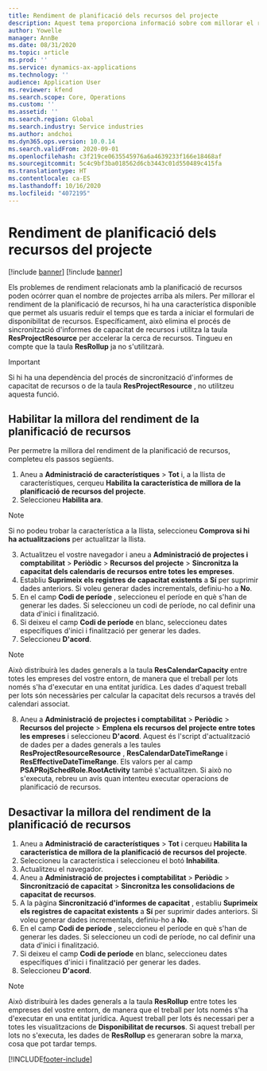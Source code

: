 ```yaml
---
title: Rendiment de planificació dels recursos del projecte
description: Aquest tema proporciona informació sobre com millorar el rendiment de la planificació dels recursos per a un gran nombre de projectes.
author: Yowelle
manager: AnnBe
ms.date: 08/31/2020
ms.topic: article
ms.prod: ''
ms.service: dynamics-ax-applications
ms.technology: ''
audience: Application User
ms.reviewer: kfend
ms.search.scope: Core, Operations
ms.custom: ''
ms.assetid: ''
ms.search.region: Global
ms.search.industry: Service industries
ms.author: andchoi
ms.dyn365.ops.version: 10.0.14
ms.search.validFrom: 2020-09-01
ms.openlocfilehash: c3f219ce0635545976a6a4639233f166e18468af
ms.sourcegitcommit: 5c4c9bf3ba018562d6cb3443c01d550489c415fa
ms.translationtype: HT
ms.contentlocale: ca-ES
ms.lasthandoff: 10/16/2020
ms.locfileid: "4072195"
---
```

# <a name="project-resource-scheduling-performance"></a>Rendiment de planificació dels recursos del projecte

[!include [banner](../includes/banner.md)]
[!include [banner](../includes/preview-banner.md)]


Els problemes de rendiment relacionats amb la planificació de recursos poden ocórrer quan el nombre de projectes arriba als milers. Per millorar el rendiment de la planificació de recursos, hi ha una característica disponible que permet als usuaris reduir el temps que es tarda a iniciar el formulari de disponibilitat de recursos. Específicament, això elimina el procés de sincronització d'informes de capacitat de recursos i utilitza la taula **ResProjectResource** per accelerar la cerca de recursos. Tingueu en compte que la taula **ResRollup** ja no s'utilitzarà.

> [!IMPORTANT]
> Si hi ha una dependència del procés de sincronització d'informes de capacitat de recursos o de la taula **ResProjectResource** , no utilitzeu aquesta funció.

## <a name="enable-resource-scheduling-performance-enhancement"></a>Habilitar la millora del rendiment de la planificació de recursos
Per permetre la millora del rendiment de la planificació de recursos, completeu els passos següents.

1. Aneu a **Administració de característiques** > **Tot** i, a la llista de característiques, cerqueu **Habilita la característica de millora de la planificació de recursos del projecte**.
2. Seleccioneu **Habilita ara**.

> [!NOTE]
> Si no podeu trobar la característica a la llista, seleccioneu **Comprova si hi ha actualitzacions** per actualitzar la llista.

3. Actualitzeu el vostre navegador i aneu a **Administració de projectes i comptabilitat** > **Periòdic** > **Recursos del projecte** > **Sincronitza la capacitat dels calendaris de recursos entre totes les empreses**.
4. Establiu **Suprimeix els registres de capacitat existents** a **Sí** per suprimir dades anteriors. Si voleu generar dades incrementals, definiu-ho a **No**.
5. En el camp **Codi de període** , seleccioneu el període en què s'han de generar les dades. Si seleccioneu un codi de període, no cal definir una data d'inici i finalització.
6. Si deixeu el camp **Codi de període** en blanc, seleccioneu dates específiques d'inici i finalització per generar les dades.
7. Seleccioneu **D'acord**.

 > [!NOTE]
 > Això distribuirà les dades generals a la taula **ResCalendarCapacity** entre totes les empreses del vostre entorn, de manera que el treball per lots només s'ha d'executar en una entitat jurídica. Les dades d'aquest treball per lots són necessàries per calcular la capacitat dels recursos a través del calendari associat.

8. Aneu a **Administració de projectes i comptabilitat** > **Periòdic** > **Recursos del projecte** > **Emplena els recursos del projecte entre totes les empreses** i seleccioneu **D'acord**. Aquest és l'script d'actualització de dades per a dades generals a les taules **ResProjectResourceResource** , **ResCalendarDateTimeRange** i **ResEffectiveDateTimeRange**. Els valors per al camp **PSAPRojSchedRole.RootActivity** també s'actualitzen. Si això no s'executa, rebreu un avís quan intenteu executar operacions de planificació de recursos.
 
## <a name="turn-off-resource-scheduling-performance-enhancement"></a>Desactivar la millora del rendiment de la planificació de recursos

1. Aneu a **Administració de característiques** > **Tot** i cerqueu **Habilita la característica de millora de la planificació de recursos del projecte**.
2. Seleccioneu la característica i seleccioneu el botó **Inhabilita**.
3. Actualitzeu el navegador.
4. Aneu a **Administració de projectes i comptabilitat** > **Periòdic** > **Sincronització de capacitat** > **Sincronitza les consolidacions de capacitat de recursos**.
5. A la pàgina **Sincronització d'informes de capacitat** , establiu **Suprimeix els registres de capacitat existents** a **Sí** per suprimir dades anteriors. Si voleu generar dades incrementals, definiu-ho a **No**.
6. En el camp **Codi de període** , seleccioneu el període en què s'han de generar les dades. Si seleccioneu un codi de període, no cal definir una data d'inici i finalització.
7. Si deixeu el camp **Codi de període** en blanc, seleccioneu dates específiques d'inici i finalització per generar les dades.
8. Seleccioneu **D'acord**.

> [!NOTE]
> Això distribuirà les dades generals a la taula **ResRollup** entre totes les empreses del vostre entorn, de manera que el treball per lots només s'ha d'executar en una entitat jurídica. Aquest treball per lots és necessari per a totes les visualitzacions de **Disponibilitat de recursos**. Si aquest treball per lots no s'executa, les dades de **ResRollup** es generaran sobre la marxa, cosa que pot tardar temps.


[!INCLUDE[footer-include](../includes/footer-banner.md)]